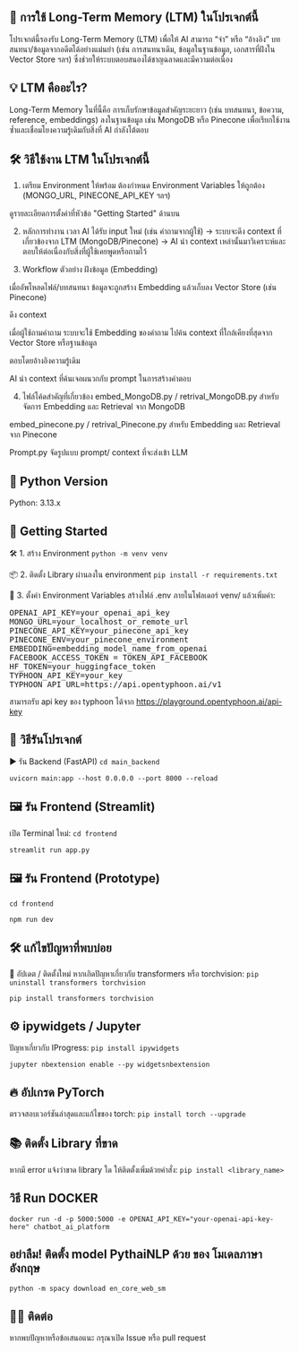 ## 🧠 การใช้ Long-Term Memory (LTM) ในโปรเจกต์นี้
โปรเจกต์นี้รองรับ Long-Term Memory (LTM) เพื่อให้ AI สามารถ “จำ” หรือ “อ้างอิง” บทสนทนา/ข้อมูลจากอดีตได้อย่างแม่นยำ (เช่น การสนทนาเดิม, ข้อมูลในฐานข้อมูล, เอกสารที่ฝังใน Vector Store ฯลฯ) ซึ่งช่วยให้ระบบตอบสนองได้ชาญฉลาดและมีความต่อเนื่อง

## 💡 LTM คืออะไร?
Long-Term Memory ในที่นี้คือ การเก็บรักษาข้อมูลสำคัญระยะยาว (เช่น บทสนทนา, ข้อความ, reference, embeddings) ลงในฐานข้อมูล เช่น MongoDB หรือ Pinecone เพื่อเรียกใช้งานซ้ำและเชื่อมโยงความรู้เดิมกับสิ่งที่ AI กำลังโต้ตอบ

## 🛠️ วิธีใช้งาน LTM ในโปรเจกต์นี้
1. เตรียม Environment ให้พร้อม
ต้องกำหนด Environment Variables ให้ถูกต้อง (MONGO_URL, PINECONE_API_KEY ฯลฯ)

ดูรายละเอียดการตั้งค่าที่หัวข้อ "Getting Started" ด้านบน

2. หลักการทำงาน
เวลา AI ได้รับ input ใหม่ (เช่น คำถามจากผู้ใช้)
→ ระบบจะดึง context ที่เกี่ยวข้องจาก LTM (MongoDB/Pinecone)
→ AI นำ context เหล่านั้นมาวิเคราะห์และตอบให้ต่อเนื่องกับสิ่งที่ผู้ใช้เคยพูดหรือถามไว้

3. Workflow ตัวอย่าง
ฝังข้อมูล (Embedding)

เมื่ออัพโหลดไฟล์/บทสนทนา ข้อมูลจะถูกสร้าง Embedding แล้วเก็บลง Vector Store (เช่น Pinecone)

ดึง context

เมื่อผู้ใช้ถามคำถาม ระบบจะใช้ Embedding ของคำถาม ไปค้น context ที่ใกล้เคียงที่สุดจาก Vector Store หรือฐานข้อมูล

ตอบโดยอ้างอิงความรู้เดิม

AI นำ context ที่ค้นเจอผนวกกับ prompt ในการสร้างคำตอบ

4. ไฟล์โค้ดสำคัญที่เกี่ยวข้อง
embed_MongoDB.py / retrival_MongoDB.py
สำหรับจัดการ Embedding และ Retrieval จาก MongoDB

embed_pinecone.py / retrival_Pinecone.py
สำหรับ Embedding และ Retrieval จาก Pinecone

Prompt.py
จัดรูปแบบ prompt/ context ที่จะส่งเข้า LLM


## 🐍 Python Version
Python: 3.13.x

## 🚀 Getting Started
🛠️ 1. สร้าง Environment
```python -m venv venv```

📦 2. ติดตั้ง Library ผ่านลงใน environment
```pip install -r requirements.txt```


🔐 3. ตั้งค่า Environment Variables
สร้างไฟล์ .env ภายในโฟลเดอร์ venv/ แล้วเพิ่มค่า:

<pre>OPENAI_API_KEY=your_openai_api_key
MONGO_URL=your_localhost_or_remote_url
PINECONE_API_KEY=your_pinecone_api_key
PINECONE_ENV=your_pinecone_environment
EMBEDDING=embedding_model_name_from_openai
FACEBOOK_ACCESS_TOKEN = TOKEN_API_FACEBOOK
HF_TOKEN=your_huggingface_token
TYPHOON_API_KEY=your_key
TYPHOON_API_URL=https://api.opentyphoon.ai/v1
</pre>

สามารถรับ api key ของ typhoon ได้จาก https://playground.opentyphoon.ai/api-key

## 🧪 วิธีรันโปรเจกต์
▶️ รัน Backend (FastAPI)
```cd main_backend```

```uvicorn main:app --host 0.0.0.0 --port 8000 --reload```

## 🖼️ รัน Frontend (Streamlit)
เปิด Terminal ใหม่:
```cd frontend```

```streamlit run app.py```
## 🖼️ รัน Frontend (Prototype)
```cd frontend```

```npm run dev```

## 🛠️ แก้ไขปัญหาที่พบบ่อย
🔄 อัปเดต / ติดตั้งใหม่
หากเกิดปัญหาเกี่ยวกับ transformers หรือ torchvision:
```pip uninstall transformers torchvision```

```pip install transformers torchvision```

## ⚙️ ipywidgets / Jupyter
ปัญหาเกี่ยวกับ IProgress:
```pip install ipywidgets```

```jupyter nbextension enable --py widgetsnbextension```

## 🔥 อัปเกรด PyTorch
ตรวจสอบเวอร์ชันล่าสุดและแก้ไขของ torch:
```pip install torch --upgrade```

## 📚 ติดตั้ง Library ที่ขาด
หากมี error แจ้งว่าขาด library ใด ให้ติดตั้งเพิ่มด้วยคำสั่ง:
```pip install <library_name>```

## วิธี Run DOCKER 
```docker run -d -p 5000:5000 -e OPENAI_API_KEY="your-openai-api-key-here" chatbot_ai_platform```

## อย่าลืม! ติดตั้ง model PythaiNLP ด้วย ของ โมเดลภาษาอังกฤษ 
```python -m spacy download en_core_web_sm```

## 🙋‍♂️ ติดต่อ
หากพบปัญหาหรือข้อเสนอแนะ กรุณาเปิด Issue หรือ pull request
